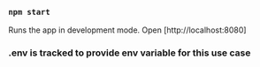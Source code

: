 ### `npm start`
Runs the app in development mode.
Open [http://localhost:8080]

### .env is tracked to provide env variable for this use case